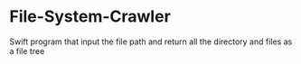 # File-System-Crawler
Swift program that input the file path and return all the directory and files as a file tree

